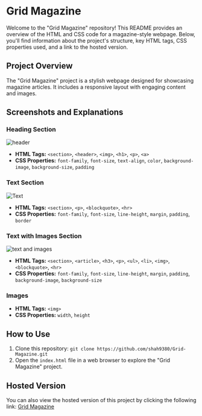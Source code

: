 # Grid Magazine

Welcome to the "Grid Magazine" repository! This README provides an overview of the HTML and CSS code for a magazine-style webpage. Below, you'll find information about the project's structure, key HTML tags, CSS properties used, and a link to the hosted version.

## Project Overview

The "Grid Magazine" project is a stylish webpage designed for showcasing magazine articles. It includes a responsive layout with engaging content and images.

## Screenshots and Explanations

### Heading Section
![header](https://github.com/shah9380/Grid-Magazine/assets/130676464/1ed9c854-9034-47db-8c85-09ed4732b85f)

- **HTML Tags:** `<section>`, `<header>`, `<img>`, `<h1>`, `<p>`, `<a>`
- **CSS Properties:** `font-family`, `font-size`, `text-align`, `color`, `background-image`, `background-size`, `padding`

### Text Section
![Text](https://github.com/shah9380/Grid-Magazine/assets/130676464/61c3e3ae-9e6d-416a-99c9-6787be4b6919)

- **HTML Tags:** `<section>`, `<p>`, `<blockquote>`, `<hr>`
- **CSS Properties:** `font-family`, `font-size`, `line-height`, `margin`, `padding`, `border`

### Text with Images Section

![text and images](https://github.com/shah9380/Grid-Magazine/assets/130676464/9e91d995-0163-45c6-9d20-27d7f4b98d85)

- **HTML Tags:** `<section>`, `<article>`, `<h3>`, `<p>`, `<ul>`, `<li>`, `<img>`, `<blockquote>`, `<hr>`
- **CSS Properties:** `font-family`, `font-size`, `line-height`, `margin`, `padding`, `background-image`, `background-size`

### Images

- **HTML Tags:** `<img>`
- **CSS Properties:** `width`, `height`

## How to Use

1. Clone this repository: `git clone https://github.com/shah9380/Grid-Magazine.git`
2. Open the `index.html` file in a web browser to explore the "Grid Magazine" project.

## Hosted Version

You can also view the hosted version of this project by clicking the following link: [Grid Magazine](https://shah9380.github.io/Grid-Magazine/)

